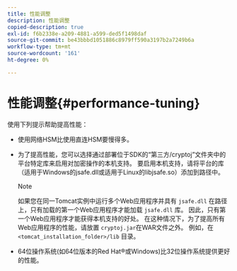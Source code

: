 ```yaml
---
title: 性能调整
description: 性能调整
copied-description: true
exl-id: f6b2338e-a209-4881-a599-ded5f1498daf
source-git-commit: be43bbbd1051886c8979ff590a3197b2a7249b6a
workflow-type: tm+mt
source-wordcount: '161'
ht-degree: 0%

---
```


# 性能调整{#performance-tuning}

使用下列提示帮助提高性能：

* 使用网络HSM比使用直连HSM要慢得多。
* 为了提高性能，您可以选择通过部署位于SDK的“第三方/cryptoj”文件夹中的平台特定库来启用对加密操作的本机支持。 要启用本机支持，请将平台的库（适用于Windows的jsafe.dll或适用于Linux的libjsafe.so）添加到路径中。

   >[!NOTE]
   >
   >如果您在同一Tomcat实例中运行多个Web应用程序并具有 `jsafe.dll` 在路径上，只有加载的第一个Web应用程序才能加载 `jsafe.dll` 库。 因此，只有第一个Web应用程序才能获得本机支持的好处。 在这种情况下，为了提高所有Web应用程序的性能，请放置 `cryptoj.jar`在WAR文件之外。 例如，在 `<tomcat_installation_folder>/lib` 目录。

* 64位操作系统(如64位版本的Red Hat®或Windows)比32位操作系统提供更好的性能。
